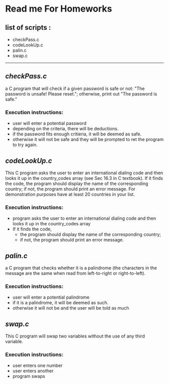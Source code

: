 # **Read me For Homeworks**
## list of scripts :
* checkPass.c
* codeLookUp.c
* palin.c
* swap.c
---
## _checkPass.c_

a C program that will check if a given password is safe or not:  "The password is unsafe! Please reset."; otherwise, print out "The password is safe."

### Execution instructions:
* user will enter a potential password
* depending on the criteria, there will be deductions. 
* if the password fits enough critieria, it will be deemed as safe.
* otherwise it will not be safe and they will be prompted to ret the program to try again. 

## _codeLookUp.c_

This C program asks the user to enter an international dialing code and then looks it up in the country_codes array (see Sec 16.3 in C textbook). If it finds the code, the program should display the name of the corresponding country; if not, the program should print an error message. For demonstration purposes have at least 20 countries in your list.

### Execution instructions:
* program asks the user to enter an international dialing code and then looks it up in the country_codes array
* If it finds the code, 
    * the program should display the name of the corresponding country; 
    * if not, the program should print an error message.


## _palin.c_

a C program that checks whether it is a palindrome (the characters in the message are the same when read from left-to-right or right-to-left).

### Execution instructions:

* user will enter a potential palindrome
* if it is a palindrome, it will be deemed as such.
* otherwise it will not be and the user will be told as much

## _swap.c_

This C program will swap two variables without the use of any third variable.

### Execution instructions:

* user enters one number
* user enters another
* program swaps
